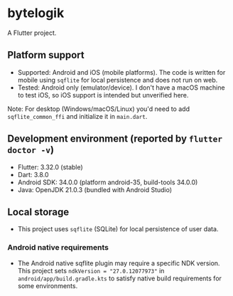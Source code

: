 # bytelogik

A Flutter project.

## Platform support

- Supported: Android and iOS (mobile platforms). The code is written for mobile using `sqflite` for local persistence and does not run on web.
- Tested: Android only (emulator/device). I don't have a macOS machine to test iOS, so iOS support is intended but unverified here.

Note: For desktop (Windows/macOS/Linux) you'd need to add `sqflite_common_ffi` and initialize it in `main.dart`.

## Development environment (reported by `flutter doctor -v`)

- Flutter: 3.32.0 (stable)
- Dart: 3.8.0
- Android SDK: 34.0.0 (platform android-35, build-tools 34.0.0)
- Java: OpenJDK 21.0.3 (bundled with Android Studio)

## Local storage

- This project uses `sqflite` (SQLite) for local persistence of user data.

### Android native requirements

- The Android native sqflite plugin may require a specific NDK version. This project sets `ndkVersion = "27.0.12077973"` in `android/app/build.gradle.kts` to satisfy native build requirements for some environments.



